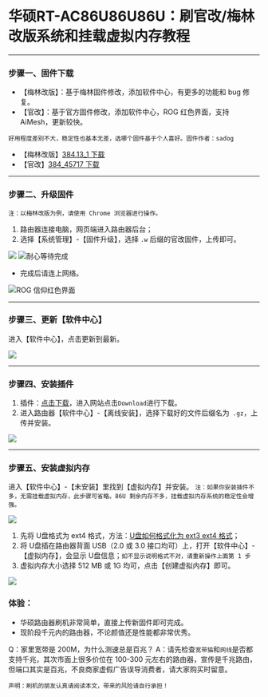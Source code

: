# 华硕RT-AC86U86U86U：刷官改/梅林改版系统和挂载虚拟内存教程

------

### 步骤一、固件下载

- 【梅林改版】：基于梅林固件修改，添加软件中心，有更多的功能和 bug 修复。
- 【官改】：基于官方固件修改，添加软件中心，ROG 红色界面，支持 AiMesh，更新较快。
 ```
 好用程度差别不大，稳定性也基本无差，选哪个固件基于个人喜好。固件作者：sadog
 ```
- 【梅林改版】[384.13_1 下载](https://github.com/masonvip/AC86U-meilin/blob/master/file/RT-AC86U_384.13_1_cferom_ubi-koolshare.w)
- 【官改】[384_45717 下载](https://github.com/masonvip/AC86U-meilin/blob/master/file/RT-AC86U_384_45717_koolshare_cferom_ubi-0627.w)



------

### 步骤二、升级固件

`注：以梅林改版为例，请使用 Chrome 浏览器进行操作。`

1. 路由器连接电脑，网页端进入路由器后台；
2. 选择【系统管理】-【固件升级】，选择 ```.w``` 后缀的官改固件，上传即可。

![](https://github.com/masonvip/AC86U-meilin/blob/master/picture/01.png?raw=true)
![耐心等待完成](https://upload-images.jianshu.io/upload_images/12894454-73f77017e12b08a5.png?imageMogr2/auto-orient/strip%7CimageView2/2/w/1240)

- 完成后请连上网络。

![ROG 信仰红色界面](https://upload-images.jianshu.io/upload_images/12894454-90b44ad75559b8db.png?imageMogr2/auto-orient/strip%7CimageView2/2/w/1240)

------

### 步骤三、更新【软件中心】

进入【软件中心】，点击更新到最新。

![](https://upload-images.jianshu.io/upload_images/12894454-24bd93ac84e4da0f.png?imageMogr2/auto-orient/strip%7CimageView2/2/w/1240)

------

### 步骤四、安装插件

1. 插件：[点击下载](https://github.com/hq450/fancyss/blob/master/fancyss_hnd/shadowsocks.tar.gz)，进入网站点击```Download```进行下载。
2. 进入路由器【软件中心】-【离线安装】，选择下载好的文件后缀名为``` .gz```，上传并安装。

![](https://upload-images.jianshu.io/upload_images/12894454-59e7b8f4be19d7e8.png?imageMogr2/auto-orient/strip%7CimageView2/2/w/1240)

------

### 步骤五、安装虚拟内存

进入【软件中心】-【未安装】里找到【虚拟内存】并安装。
```注：如果你安装插件不多，无需挂载虚拟内存，此步骤可省略。86U 剩余内存不多，挂载虚拟内存系统的稳定性会增强。```

![](https://upload-images.jianshu.io/upload_images/12894454-1dd9de26907b5403.png?imageMogr2/auto-orient/strip%7CimageView2/2/w/1240)

1. 先将 U盘格式为 ext4 格式，方法：[U盘如何格式化为 ext3 ext4 格式](https://www.jianshu.com/p/85039ac096c3)；
2. 将 U盘插在路由器背面 USB（2.0 或 3.0 接口均可）上，打开【软件中心】-【虚拟内存】，会显示 U盘信息；```如不显示说明格式不对，请重新操作上面第 1 步```
3. 虚拟内存大小选择 512 MB 或 1G 均可，点击【创建虚拟内存】即可。

![](https://upload-images.jianshu.io/upload_images/12894454-f6e17f74963e72b1.png?imageMogr2/auto-orient/strip%7CimageView2/2/w/1240)

### 体验：

- 华硕路由器刷机非常简单，直接上传新固件即可完成。
- 现阶段千元内的路由器，不论颜值还是性能都非常优秀。

Q：家里宽带是 200M，为什么测速总是百兆？
A：请先检查```宽带猫```和```网线```是否都支持千兆，其次市面上很多价位在 100-300 元左右的路由器，宣传是千兆路由，但端口其实是百兆，不良商家虚假广告误导消费者，请大家购买时留意。

```声明：刷机的朋友认真请阅读本文，带来的风险请自行承担！```